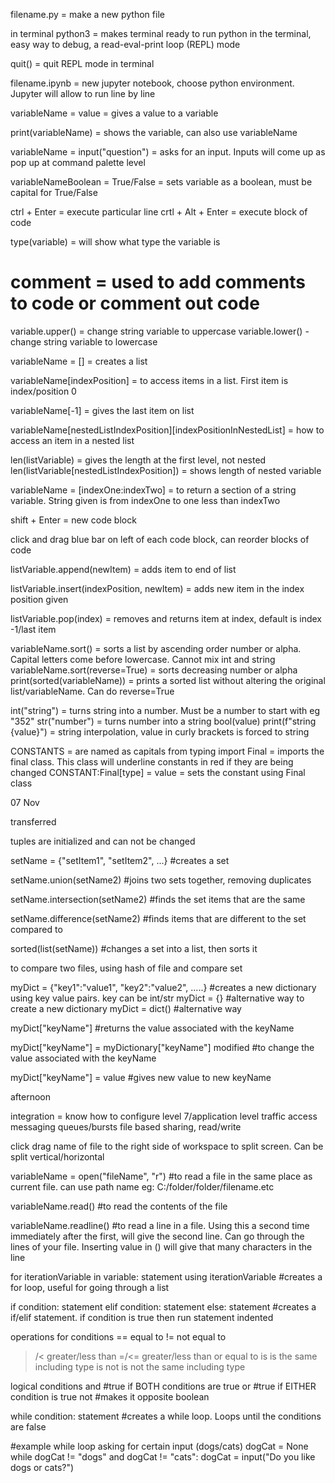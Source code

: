 filename.py = make a new python file

in terminal
python3 = makes terminal ready to run python in the terminal, easy way to debug, a read-eval-print loop (REPL) mode

quit() = quit REPL mode in terminal

filename.ipynb = new jupyter notebook, choose python environment.  Jupyter will allow to run line by line

variableName = value = gives a value to a variable

print(variableName) = shows the variable, can also use variableName

variableName = input("question") = asks for an input.  Inputs will come up as pop up at command palette level

variableNameBoolean = True/False = sets variable as a boolean, must be capital for True/False

ctrl + Enter = execute particular line
crtl + Alt + Enter = execute block of code

type(variable) = will show what type the variable is

# comment = used to add comments to code or comment out code

variable.upper() = change string variable to uppercase
variable.lower() - change string variable to lowercase

variableName = [] = creates a list

variableName[indexPosition] = to access items in a list.  First item is index/position 0

variableName[-1] = gives the last item on list

variableName[nestedListIndexPosition][indexPositionInNestedList] = how to access an item in a nested list

len(listVariable) = gives the length at the first level, not nested
len(listVariable[nestedListIndexPosition]) = shows length of nested variable

variableName = [indexOne:indexTwo] = to return a section of a string variable.  String given is from indexOne to one less than indexTwo




shift + Enter = new code block

click and drag blue bar on left of each code block, can reorder blocks of code

listVariable.append(newItem) = adds item to end of list

listVariable.insert(indexPosition, newItem) = adds new item in the index position given

listVariable.pop(index) = removes and returns item at index, default is index -1/last item

variableName.sort() = sorts a list by ascending order number or alpha.  Capital letters come before lowercase. Cannot mix int and string
variableName.sort(reverse=True) = sorts decreasing number or alpha
print(sorted(variableName)) = prints a sorted list without altering the original list/variableName.  Can do reverse=True

int("string") = turns string into a number.  Must be a number to start with eg "352"
str("number") = turns number into a string
bool(value) 
print(f"string {value}") = string interpolation, value in curly brackets is forced to string

CONSTANTS = are named as capitals
from typing import Final = imports the final class.  This class will underline constants in red if they are being changed
CONSTANT:Final[type] = value = sets the constant using Final class







07 Nov

transferred

tuples are initialized and can not be changed

setName = {"setItem1", "setItem2", ...} #creates a set

setName.union(setName2) #joins two sets together, removing duplicates

setName.intersection(setName2) #finds the set items that are the same

setName.difference(setName2) #finds items that are different to the set compared to 

sorted(list(setName)) #changes a set into a list, then sorts it

to compare two files, using hash of file and compare set

myDict = {"key1":"value1", "key2":"value2", .....} #creates a new dictionary using key value pairs.  key can be int/str
myDict = {} #alternative way to create a new dictionary
myDict = dict() #alternative way

myDict["keyName"] #returns the value associated with the keyName

myDict["keyName"] = myDictionary["keyName"] modified #to change the value associated with the keyName

myDict["keyName"] = value #gives new value to new keyName




afternoon

integration = know how to configure level 7/application level traffic
              access messaging queues/bursts
              file based sharing, read/write

click drag name of file to the right side of workspace to split screen.  Can be split vertical/horizontal

variableName = open("fileName", "r") #to read a file in the same place as current file.  can use path name eg: C:/folder/folder/filename.etc

variableName.read() #to read the contents of the file

variableName.readline() #to read a line in a file.  Using this a second time immediately after the first, will give the second line. Can go through the lines of your file.  Inserting value in () will give that many characters in the line

for iterationVariable in variable:
    statement using iterationVariable
#creates a for loop, useful for going through a list

if condition:
    statement
elif condition:
    statement
else:
    statement
#creates a if/elif statement.  if condition is true then run statement indented

operations for conditions
== equal to
!= not equal to 
>/< greater/less than
>=/<= greater/less than or equal to
is is the same including type
is not is not the same including type

logical conditions
and #true if BOTH conditions are true
or #true if EITHER condition is true
not #makes it opposite boolean

while condition:
    statement
#creates a while loop. Loops until the conditions are false

#example while loop asking for certain input (dogs/cats)
dogCat = None
while dogCat != "dogs" and dogCat != "cats":
    dogCat = input("Do you like dogs or cats?")

